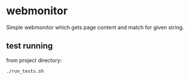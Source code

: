 webmonitor
==========

Simple webmonitor which gets page content and match for given string.

test running
------------

from project directory:

````````
./run_tests.sh
``````````
